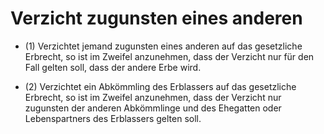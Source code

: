 # Verzicht zugunsten eines anderen

- (1) Verzichtet jemand zugunsten eines anderen auf das gesetzliche Erbrecht, so ist im Zweifel anzunehmen, dass der Verzicht nur für den Fall gelten soll, dass der andere Erbe wird.

- (2) Verzichtet ein Abkömmling des Erblassers auf das gesetzliche Erbrecht, so ist im Zweifel anzunehmen, dass der Verzicht nur zugunsten der anderen Abkömmlinge und des Ehegatten oder Lebenspartners des Erblassers gelten soll.

